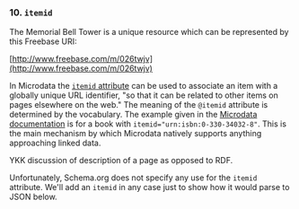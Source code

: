 ### 10. `itemid`

The Memorial Bell Tower is a unique resource which can be represented by this
Freebase URI:

[http://www.freebase.com/m/026twjv](http://www.freebase.com/m/026twjv)

In Microdata the [`itemid` attribute](http://www.whatwg.org/specs/web-apps/current-work/multipage/microdata.html#attr-itemid) 
can be used to associate an item with a
globally unique URL identifier, "so that it can be related to other items on pages
elsewhere on the web." The meaning of the `@itemid` attribute is 
determined by the vocabulary. The example given in the [Microdata documentation](http://www.whatwg.org/specs/web-apps/current-work/multipage/microdata.html#global-identifiers-for-items) 
is for a book with `itemid="urn:isbn:0-330-34032-8"`. This is the main 
mechanism by which Microdata natively supports anything approaching linked data.

YKK discussion of description of a page as opposed to RDF.

Unfortunately, Schema.org does not specify any use for the `itemid` attribute.
We'll add an `itemid` in any case just to show how it would parse to JSON below.